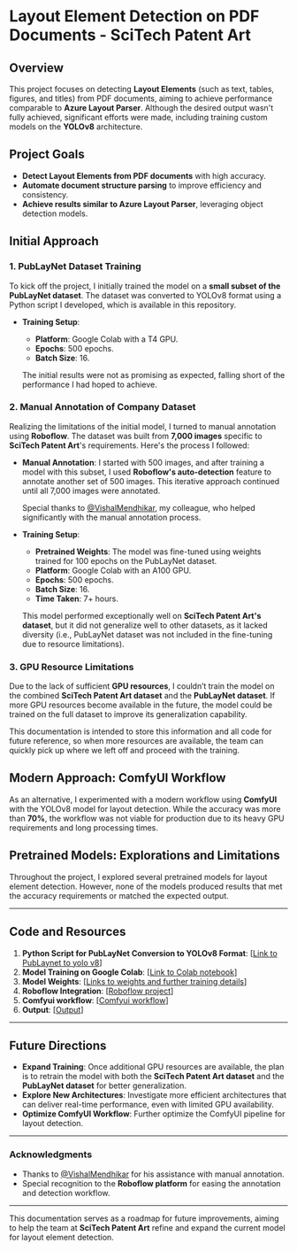# Layout Element Detection on PDF Documents - SciTech Patent Art

## Overview

This project focuses on detecting **Layout Elements** (such as text, tables, figures, and titles) from PDF documents, aiming to achieve performance comparable to **Azure Layout Parser**. Although the desired output wasn't fully achieved, significant efforts were made, including training custom models on the **YOLOv8** architecture.

## Project Goals

- **Detect Layout Elements from PDF documents** with high accuracy.
- **Automate document structure parsing** to improve efficiency and consistency.
- **Achieve results similar to Azure Layout Parser**, leveraging object detection models.

## Initial Approach

### 1. PubLayNet Dataset Training

To kick off the project, I initially trained the model on a **small subset of the PubLayNet dataset**. The dataset was converted to YOLOv8 format using a Python script I developed, which is available in this repository.

- **Training Setup**: 
  - **Platform**: Google Colab with a T4 GPU.
  - **Epochs**: 500 epochs.
  - **Batch Size**: 16.
  
  The initial results were not as promising as expected, falling short of the performance I had hoped to achieve.

### 2. Manual Annotation of Company Dataset

Realizing the limitations of the initial model, I turned to manual annotation using **Roboflow**. The dataset was built from **7,000 images** specific to **SciTech Patent Art**'s requirements. Here's the process I followed:

- **Manual Annotation**: I started with 500 images, and after training a model with this subset, I used **Roboflow's auto-detection** feature to annotate another set of 500 images. This iterative approach continued until all 7,000 images were annotated.
  
  Special thanks to [@VishalMendhikar](https://github.com/VishalMendhikar), my colleague, who helped significantly with the manual annotation process.

- **Training Setup**:
  - **Pretrained Weights**: The model was fine-tuned using weights trained for 100 epochs on the PubLayNet dataset.
  - **Platform**: Google Colab with an A100 GPU.
  - **Epochs**: 500 epochs.
  - **Batch Size**: 16.
  - **Time Taken**: 7+ hours.

  This model performed exceptionally well on **SciTech Patent Art's dataset**, but it did not generalize well to other datasets, as it lacked diversity (i.e., PubLayNet dataset was not included in the fine-tuning due to resource limitations).

### 3. GPU Resource Limitations

Due to the lack of sufficient **GPU resources**, I couldn’t train the model on the combined **SciTech Patent Art dataset** and the **PubLayNet dataset**. If more GPU resources become available in the future, the model could be trained on the full dataset to improve its generalization capability.

This documentation is intended to store this information and all code for future reference, so when more resources are available, the team can quickly pick up where we left off and proceed with the training.

## Modern Approach: ComfyUI Workflow

As an alternative, I experimented with a modern workflow using **ComfyUI** with the YOLOv8 model for layout detection. While the accuracy was more than **70%**, the workflow was not viable for production due to its heavy GPU requirements and long processing times.

## Pretrained Models: Explorations and Limitations

Throughout the project, I explored several pretrained models for layout element detection. However, none of the models produced results that met the accuracy requirements or matched the expected output.

---

## Code and Resources

1. **Python Script for PubLayNet Conversion to YOLOv8 Format**: [[Link to PubLaynet to yolo v8](https://github.com/Abhik35/layout-element-detection/blob/main/PubLayNet%20to%20YOLOv8%20Format/convert_PubLayNet_model.py)]
2. **Model Training on Google Colab**: [[Link to Colab notebook](https://github.com/Abhik35/layout-element-detection/blob/main/Model%20Training/train_yolov8_object_detection_on_custom_dataset.ipynb)]
3. **Model Weights**: [[Links to weights and further training details](https://github.com/Abhik35/layout-element-detection/tree/main/Model%20Weights)]
4. **Roboflow Integration**: [[Roboflow project](https://universe.roboflow.com/patent-jskng/table-figure-detection/dataset/22)]
5. **Comfyui workflow**: [[Comfyui workflow](https://github.com/prodogape/Comfyui-Yolov8-JSON)]
6. **Output**: [[Output](https://github.com/Abhik35/layout-element-detection/tree/main/Output%20file)]

---

## Future Directions

- **Expand Training**: Once additional GPU resources are available, the plan is to retrain the model with both the **SciTech Patent Art dataset** and the **PubLayNet dataset** for better generalization.
- **Explore New Architectures**: Investigate more efficient architectures that can deliver real-time performance, even with limited GPU availability.
- **Optimize ComfyUI Workflow**: Further optimize the ComfyUI pipeline for layout detection.

---

### Acknowledgments

- Thanks to [@VishalMendhikar](https://github.com/VishalMendhikar) for his assistance with manual annotation.
- Special recognition to the **Roboflow platform** for easing the annotation and detection workflow.

---

This documentation serves as a roadmap for future improvements, aiming to help the team at **SciTech Patent Art** refine and expand the current model for layout element detection.
